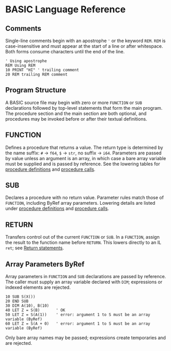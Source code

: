 <!--
File: docs/basic-ref.md
Purpose: BASIC language reference and examples.
-->

# BASIC Language Reference

## Comments

Single-line comments begin with an apostrophe `'` or the keyword `REM`.
`REM` is case-insensitive and must appear at the start of a line or after
whitespace. Both forms consume characters until the end of the line.

```basic
' Using apostrophe
REM Using REM
10 PRINT "HI" ' trailing comment
20 REM trailing REM comment
```

## Program Structure

A BASIC source file may begin with zero or more `FUNCTION` or `SUB`
declarations followed by top-level statements that form the main program. The
procedure section and the main section are both optional, and procedures may be
invoked before or after their textual definitions.

## FUNCTION

Defines a procedure that returns a value. The return type is determined by the
name suffix: `#` → `f64`, `$` → `str`, no suffix → `i64`. Parameters are passed
by value unless an argument is an array, in which case a bare array variable
must be supplied and is passed by reference. See the lowering tables for
[procedure definitions](lowering.md#procedure-definitions) and
[procedure calls](lowering.md#procedure-calls).

## SUB

Declares a procedure with no return value. Parameter rules match those of
`FUNCTION`, including ByRef array parameters. Lowering details are listed under
[procedure definitions](lowering.md#procedure-definitions) and
[procedure calls](lowering.md#procedure-calls).

## RETURN

Transfers control out of the current `FUNCTION` or `SUB`. In a `FUNCTION`,
assign the result to the function name before `RETURN`. This lowers directly to
an IL `ret`; see [Return statements](lowering.md#return-statements).

## Array Parameters ByRef

Array parameters in `FUNCTION` and `SUB` declarations are passed by reference. The caller must supply an array variable declared with `DIM`; expressions or indexed elements are rejected.

```basic
10 SUB S(X())
20 END SUB
30 DIM A(10), B(10)
40 LET Z = S(B)       ' OK
50 LET Z = S(A(1))    ' error: argument 1 to S must be an array variable (ByRef)
60 LET Z = S(A + 0)   ' error: argument 1 to S must be an array variable (ByRef)
```

Only bare array names may be passed; expressions create temporaries and are rejected.

